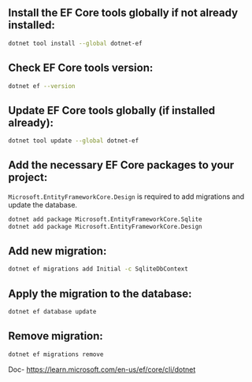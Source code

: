 
## Install the EF Core tools globally if not already installed:
   ```bash
   dotnet tool install --global dotnet-ef
   ```

## Check EF Core tools version:

   ```bash
   dotnet ef --version
   ```


## Update EF Core tools globally (if installed already):
   
   ```bash
   dotnet tool update --global dotnet-ef
   ```


## Add the necessary EF Core packages to your project:

`Microsoft.EntityFrameworkCore.Design` is required to add migrations and update the database.

   ```bash
   dotnet add package Microsoft.EntityFrameworkCore.Sqlite
   dotnet add package Microsoft.EntityFrameworkCore.Design
   ```

## Add new migration:

   ```bash
   dotnet ef migrations add Initial -c SqliteDbContext
   ```

## Apply the migration to the database:
   
   ```bash
   dotnet ef database update
   ```
## Remove migration:   
   ```bash
   dotnet ef migrations remove
   ```


Doc- https://learn.microsoft.com/en-us/ef/core/cli/dotnet